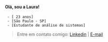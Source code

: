 #### Olá, sou a Laura!

     - [ 23 anos] 
     - [São Paulo - SP] 
     - [Estudante de análise de sistemas] 

> Entre em contato comigo: [Linkedin](https://www.linkedin.com/in/laurapadilha/) | [E-mail](mailto:laura.thalya@hotmail.com)
